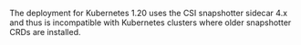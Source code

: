 The deployment for Kubernetes 1.20 uses the CSI snapshotter sidecar
4.x and thus is incompatible with Kubernetes clusters where older
snapshotter CRDs are installed.
